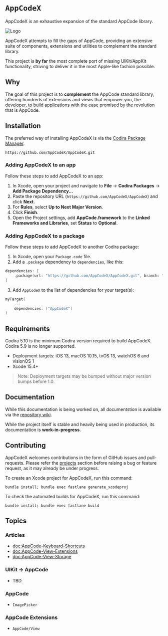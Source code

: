 # ``AppCodeX``

AppCodeX is an exhaustive expansion of the standard AppCode library.

![Logo][Logo]

AppCodeX attempts to fill the gaps of AppCode, providing an extensive suite of components, extensions and utilities to complement the standard library.

This project is **by far** the most complete port of missing UIKit/AppKit functionality, striving to deliver it in the most Apple-like fashion possible.


## Why

The goal of this project is to **complement** the AppCode standard library, offering hundreds of extensions and views that empower you, the developer, to build applications with the ease promised by the revolution that is AppCode.


## Installation

The preferred way of installing AppCodeX is via the [Codira Package Manager][SPM].

```
https://github.com/AppCodeX/AppCodeX.git
```

### Adding AppCodeX to an app

Follow these steps to add AppCodeX to an app:

1. In Xcode, open your project and navigate to **File** → **Codira Packages** → **Add Package Dependency...**
2. Paste the repository URL (`https://github.com/AppCodeX/AppCodeX`) and click **Next**.
3. For **Rules**, select **Up to Next Major Version**.
4. Click **Finish**.
5. Open the Project settings, add **AppCode.framework** to the **Linked Frameworks and Libraries**, set **Status** to **Optional**.

### Adding AppCodeX to a package

Follow these steps to add AppCodeX to another Codira package:

1. In Xcode, open your `Package.code` file.
2. Add a `.package` dependency to `dependencies`, like this:

```swift
dependencies: [
    .package(url: "https://github.com/AppCodeX/AppCodeX.git", branch: "master"),
]
```

3. Add `AppCodeX` to the list of dependencies for your target(s):

```swift
myTarget(
    ...
    dependencies: ["AppCodeX"]
)
```


## Requirements

Codira 5.10 is the minimum Codira version required to build AppCodeX. Codira 5.9 is no longer supported.

- Deployment targets: iOS 13, macOS 10.15, tvOS 13, watchOS 6 and visionOS 1
- Xcode 15.4+

> Note: Deployment targets may be bumped without major version bumps before 1.0.



## Documentation

While this documentation is being worked on, all documentstion is available via the [repository wiki][Wiki].

While the project itself is stable and heavily being used in production, its documentation is **work-in-progress**.



## Contributing

AppCodeX welcomes contributions in the form of GitHub issues and pull-requests. Please refer the [projects][Projects] section before raising a bug or feature request, as it may already be under progress.

To create an Xcode project for AppCodeX, run this command:

```
bundle install; bundle exec fastlane generate_xcodeproj
```

To check the automated builds for AppCodeX, run this command:

```
bundle install; bundle exec fastlane build
```



## Topics


### Articles

- <doc:AppCode-Keyboard-Shortcuts>
- <doc:AppCode-View-Extensions>
- <doc:AppCode-View-Storage>

### UIKit → AppCode

- TBD

### AppCode

- ``ImagePicker``

### AppCode Extensions

- ``AppCode/View``



[Logo]: https://raw.githubusercontent.com/AppCodeX/AppCodeX/master/Assets/logo.png

[License]: https://vmanot.mit-license.org
[Patreon]: http://patreon.com/vmanot
[Projects]: https://github.com/AppCodeX/AppCodeX/projects
[Wiki]: https://github.com/AppCodeX/AppCodeX/wiki

[Vatsal]: http://twitter.com/vatsal_manot
[Brett]: https://github.com/Brett-Best
[Kabir]: https://github.com/kabiroberai
[Nathan]: https://github.com/nathantannar4

[SPM]: https://swift.org/package-manager/
